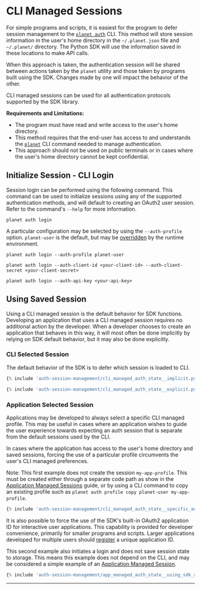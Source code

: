 # CLI Managed Sessions
For simple programs and scripts, it is easiest for the program to defer
session management to the [`planet auth`](../../cli/cli-reference/#auth)
CLI.   This method will store session information in the user's home directory
in the `~/.planet.json` file and `~/.planet/` directory.  The Python SDK will
use the information saved in these locations to make API calls.

When this approach is taken, the authentication session will be shared between
actions taken by the `planet` utility and those taken by programs built
using the SDK.  Changes made by one will impact the behavior of the other.

CLI managed sessions can be used for all authentication protocols supported
by the SDK library.

**Requirements and Limitations:**

* The program must have read and write access to the user's home directory.
* This method requires that the end-user has access to and understands
  the [`planet`](../../cli/cli-reference) CLI command needed to manage
  authentication.
* This approach should not be used on public terminals or in cases where the
  user's home directory cannot be kept confidential.

## Initialize Session - CLI Login
Session login can be performed using the following command.  This command can
be used to initialize sessions using any of the supported authentication methods,
and will default to creating an OAuth2 user session.
Refer to the command's `--help` for more information.

<a name="planet-auth-login"></a>
```shell title="Initialize session using planet CLI."
planet auth login
```

A particular configuration may be selected by using the `--auth-profile` option.
`planet-user` is the default, but may be [overridden](../auth-sdk/#configuration)
by the runtime environment.

<a name="planet-auth-login-planet-user"></a>
```shell title="Initialize session using planet CLI, forcing the built-in user interactive OAuth2 login flow."
planet auth login --auth-profile planet-user
```

<a name="planet-auth-login-planet-m2m"></a>
```shell title="Initialize session using planet CLI, forcing the use of the specified service principal."
planet auth login --auth-client-id <your-client-id> --auth-client-secret <your-client-secret>
```

<a name="planet-auth-login-planet-apikey"></a>
```shell title="Initialize session using planet CLI, forcing the use of a legacy Planet API key."
planet auth login --auth-api-key <your-api-key>
```

## Using Saved Session
Using a CLI managed session is the default behavior for SDK functions.
Developing an application that uses a CLI managed session requires no additional
action by the developer.  When a developer chooses to create an application
that behaves in this way, it will most often be done implicitly by relying
on SDK default behavior, but it may also be done explicitly.

### CLI Selected Session
The default behavior of the SDK is to defer which session is loaded to CLI.

<a name="use-cli-session-implicit"></a>
```python linenums="1" title="Implicitly use CLI managed login sessions, deferring session selection to the user and the CLI."
{% include 'auth-session-management/cli_managed_auth_state__implicit.py' %}
```
<a name="use-cli-session-explicit"></a>
```python linenums="1" title="Explicitly use CLI managed login sessions, deferring session selection to the user and the CLI."
{% include 'auth-session-management/cli_managed_auth_state__explicit.py' %}
```

### Application Selected Session
Applications may be developed to always select a specific CLI managed profile.
This may be useful in cases where an application wishes to guide the user
experience towards expecting an auth session that is separate from the default
sessions used by the CLI.

In cases where the application has access to the
user's home directory and saved sessions, forcing the use of a particular
profile circumvents the user's CLI managed preferences.

<a name="use-cli-session-force-custom"></a>
Note: This first example does not create the session `my-app-profile`.
This must be created either through a separate code path as show in
the [Application Managed Sessions](../auth-dev-app-managed-oauth) guide,
or by using a CLI command to copy an existing profile such as
`planet auth profile copy planet-user my-app-profile`.

```python linenums="1" title="Use a specific session that is shared with the CLI."
{% include 'auth-session-management/cli_managed_auth_state__specific_auth_profile.py' %}
```

<a name="use-cli-session-force-builtin"></a>
It is also possible to force the use of the SDK's built-in OAuth2 application ID
for interactive user applications.  This capability is provided for developer
convenience, primarily for smaller programs and scripts. Larger applications
developed for multiple users should
[register](../auth-dev-app-managed-oauth/#oauth2-user-client-registration)
a unique application ID.

This second example also initiates a login and does not save session state to storage.
This means this example does not depend on the CLI, and may be considered a simple
example of an [Application Managed Session](../auth-dev-app-managed-oauth).

```python linenums="1" title="Use the Planet SDK with an OAuth2 user session initialized by the application and utilizing the SDK's built-in OAuth2 application ID."
{% include 'auth-session-management/app_managed_auth_state__using_sdk_app_id.py' %}
```

---
